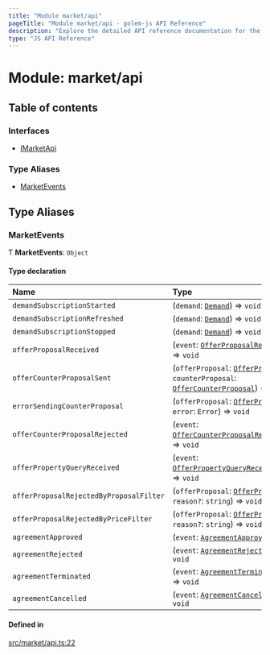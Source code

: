 ```yaml
---
title: "Module market/api"
pageTitle: "Module market/api - golem-js API Reference"
description: "Explore the detailed API reference documentation for the Module market/api within the golem-js SDK for the Golem Network."
type: "JS API Reference"
---
```

# Module: market/api

## Table of contents

### Interfaces

- [IMarketApi](../interfaces/market_api.IMarketApi)

### Type Aliases

- [MarketEvents](market_api#marketevents)

## Type Aliases

### MarketEvents

Ƭ **MarketEvents**: `Object`

#### Type declaration

| Name | Type | Description |
| :------ | :------ | :------ |
| `demandSubscriptionStarted` | (`demand`: [`Demand`](../classes/market_demand_demand.Demand)) => `void` | - |
| `demandSubscriptionRefreshed` | (`demand`: [`Demand`](../classes/market_demand_demand.Demand)) => `void` | - |
| `demandSubscriptionStopped` | (`demand`: [`Demand`](../classes/market_demand_demand.Demand)) => `void` | - |
| `offerProposalReceived` | (`event`: [`OfferProposalReceivedEvent`](market_proposal_market_proposal_event#offerproposalreceivedevent)) => `void` | - |
| `offerCounterProposalSent` | (`offerProposal`: [`OfferProposal`](../classes/market_proposal_offer_proposal.OfferProposal), `counterProposal`: [`OfferCounterProposal`](../classes/market_proposal_offer_counter_proposal.OfferCounterProposal)) => `void` | - |
| `errorSendingCounterProposal` | (`offerProposal`: [`OfferProposal`](../classes/market_proposal_offer_proposal.OfferProposal), `error`: `Error`) => `void` | - |
| `offerCounterProposalRejected` | (`event`: [`OfferCounterProposalRejectedEvent`](market_proposal_market_proposal_event#offercounterproposalrejectedevent)) => `void` | - |
| `offerPropertyQueryReceived` | (`event`: [`OfferPropertyQueryReceivedEvent`](market_proposal_market_proposal_event#offerpropertyqueryreceivedevent)) => `void` | - |
| `offerProposalRejectedByProposalFilter` | (`offerProposal`: [`OfferProposal`](../classes/market_proposal_offer_proposal.OfferProposal), `reason?`: `string`) => `void` | - |
| `offerProposalRejectedByPriceFilter` | (`offerProposal`: [`OfferProposal`](../classes/market_proposal_offer_proposal.OfferProposal), `reason?`: `string`) => `void` | - |
| `agreementApproved` | (`event`: [`AgreementApproved`](market_agreement_agreement_event#agreementapproved)) => `void` | - |
| `agreementRejected` | (`event`: [`AgreementRejectedEvent`](market_agreement_agreement_event#agreementrejectedevent)) => `void` | - |
| `agreementTerminated` | (`event`: [`AgreementTerminatedEvent`](market_agreement_agreement_event#agreementterminatedevent)) => `void` | - |
| `agreementCancelled` | (`event`: [`AgreementCancelledEvent`](market_agreement_agreement_event#agreementcancelledevent)) => `void` | - |

#### Defined in

[src/market/api.ts:22](https://github.com/golemfactory/golem-js/blob/570126bc/src/market/api.ts#L22)
